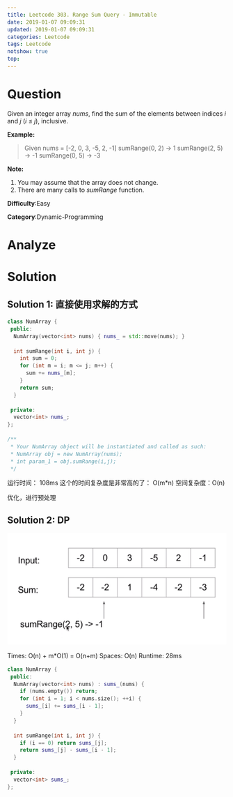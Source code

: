 ```yaml
---
title: Leetcode 303. Range Sum Query - Immutable
date: 2019-01-07 09:09:31
updated: 2019-01-07 09:09:31
categories: Leetcode
tags: Leetcode
notshow: true
top:
---
```


# Question

Given an integer array  _nums_, find the sum of the elements between indices  _i_  and  _j_  (_i_  ≤  _j_), inclusive.

**Example:**  

> Given nums = [-2, 0, 3, -5, 2, -1]
> sumRange(0, 2) -> 1
> sumRange(2, 5) -> -1
> sumRange(0, 5) -> -3

**Note:**  

1. You may assume that the array does not change.
2. There are many calls to  _sumRange_  function.

**Difficulty**:Easy

**Category**:Dynamic-Programming

<!-- more -->

# Analyze

# Solution

## Solution 1: 直接使用求解的方式

```cpp
class NumArray {
 public:
  NumArray(vector<int> nums) { nums_ = std::move(nums); }

  int sumRange(int i, int j) {
    int sum = 0;
    for (int m = i; m <= j; m++) {
      sum += nums_[m];
    }
    return sum;
  }

 private:
  vector<int> nums_;
};

/**
 * Your NumArray object will be instantiated and called as such:
 * NumArray obj = new NumArray(nums);
 * int param_1 = obj.sumRange(i,j);
 */
```

运行时间： 108ms
这个的时间复杂度是非常高的了： O(m*n) 
空间复杂度：O(n)

优化，进行预处理

## Solution 2: DP

![](/images/in-post/2019-01-07-Leetcode-303-Range-Sum-Query-Immutable/2019-01-07-17-39-42.png)

Times: O(n) + m*O(1) = O(n+m)
Spaces: O(n)
Runtime: 28ms

```cpp
class NumArray {
 public:
  NumArray(vector<int> nums) : sums_(nums) {
    if (nums.empty()) return;
    for (int i = 1; i < nums.size(); ++i) {
      sums_[i] += sums_[i - 1];
    }
  }

  int sumRange(int i, int j) {
    if (i == 0) return sums_[j];
    return sums_[j] - sums_[i - 1];
  }

 private:
  vector<int> sums_;
};

```